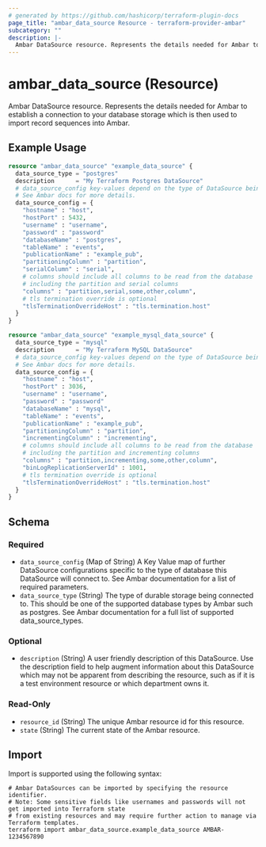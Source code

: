 ```yaml
---
# generated by https://github.com/hashicorp/terraform-plugin-docs
page_title: "ambar_data_source Resource - terraform-provider-ambar"
subcategory: ""
description: |-
  Ambar DataSource resource. Represents the details needed for Ambar to establish a connection to your database storage which is then used to import record sequences into Ambar.
---
```


# ambar_data_source (Resource)

Ambar DataSource resource. Represents the details needed for Ambar to establish a connection to your database storage which is then used to import record sequences into Ambar.

## Example Usage

```terraform
resource "ambar_data_source" "example_data_source" {
  data_source_type = "postgres"
  description      = "My Terraform Postgres DataSource"
  # data_source_config key-values depend on the type of DataSource being created.
  # See Ambar docs for more details.
  data_source_config = {
    "hostname" : "host",
    "hostPort" : 5432,
    "username" : "username",
    "password" : "password"
    "databaseName" : "postgres",
    "tableName" : "events",
    "publicationName" : "example_pub",
    "partitioningColumn" : "partition",
    "serialColumn" : "serial",
    # columns should include all columns to be read from the database
    # including the partition and serial columns
    "columns" : "partition,serial,some,other,column",
    # tls termination override is optional
    "tlsTerminationOverrideHost" : "tls.termination.host"
  }
}

resource "ambar_data_source" "example_mysql_data_source" {
  data_source_type = "mysql"
  description      = "My Terraform MySQL DataSource"
  # data_source_config key-values depend on the type of DataSource being created.
  # See Ambar docs for more details.
  data_source_config = {
    "hostname" : "host",
    "hostPort" : 3036,
    "username" : "username",
    "password" : "password"
    "databaseName" : "mysql",
    "tableName" : "events",
    "publicationName" : "example_pub",
    "partitioningColumn" : "partition",
    "incrementingColumn" : "incrementing",
    # columns should include all columns to be read from the database
    # including the partition and incrementing columns
    "columns" : "partition,incrementing,some,other,column",
    "binLogReplicationServerId" : 1001,
    # tls termination override is optional
    "tlsTerminationOverrideHost" : "tls.termination.host"
  }
}
```

<!-- schema generated by tfplugindocs -->
## Schema

### Required

- `data_source_config` (Map of String) A Key Value map of further DataSource configurations specific to the type of database this DataSource will connect to. See Ambar documentation for a list of required parameters.
- `data_source_type` (String) The type of durable storage being connected to. This should be one of the supported database types by Ambar such as postgres. See Ambar documentation for a full list of supported data_source_types.

### Optional

- `description` (String) A user friendly description of this DataSource. Use the description field to help augment information about this DataSource which may not be apparent from describing the resource, such as if it is a test environment resource or which department owns it.

### Read-Only

- `resource_id` (String) The unique Ambar resource id for this resource.
- `state` (String) The current state of the Ambar resource.

## Import

Import is supported using the following syntax:

```shell
# Ambar DataSources can be imported by specifying the resource identifier.
# Note: Some sensitive fields like usernames and passwords will not get imported into Terraform state
# from existing resources and may require further action to manage via Terraform templates.
terraform import ambar_data_source.example_data_source AMBAR-1234567890
```
